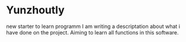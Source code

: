 # Yunzhoutly
new starter to learn programm
I am writing a descriptation about what i have done on the project.
Aiming to learn all functions in this software.
